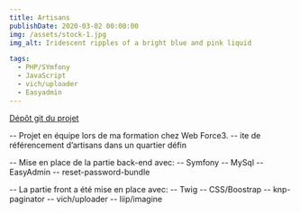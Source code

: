 ```yaml
---
title: Artisans
publishDate: 2020-03-02 00:00:00
img: /assets/stock-1.jpg
img_alt: Iridescent ripples of a bright blue and pink liquid

tags:
  - PHP/SYmfony
  - JavaScript
  - vich/uploader
  - Easyadmin
---
```



 <a href="https://github.com/Youssefh71/Artisans">Dépôt git du projet</a>

-- Projet en équipe lors de ma formation chez Web Force3.
-- ite de référencement d’artisans dans un quartier défin

-- Mise en place de la partie back-end avec:
   -- Symfony
   -- MySql
   -- EasyAdmin
   -- reset-password-bundle

-- La partie front a été mise en place avec:
   -- Twig
   -- CSS/Boostrap
   -- knp-paginator
   -- vich/uploader
   -- liip/imagine



